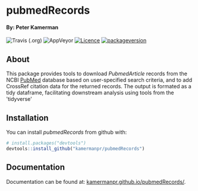 # pubmedRecords

#### By: Peter Kamerman

![Travis (.org)](https://img.shields.io/travis/kamermanpr/pubmedRecords?logo=travis) ![AppVeyor](https://img.shields.io/appveyor/ci/kamermanpr/pubmedRecords?logo=appveyor) [![Licence](https://img.shields.io/badge/licence-MIT+-lightgrey.svg)](http://choosealicense.com/)
[![packageversion](https://img.shields.io/badge/Package%20version-0.1.5-green.svg?style=flat-square)](commits/master)

## About

This package provides tools to download _PubmedArticle_ records from the NCBI [PubMed](https://www.ncbi.nlm.nih.gov/pubmed/) database based on user-specified search criteria, and to add CrossRef citation data for the returned records. The output is formated as a tidy dataframe, facilitating downstream analysis using tools from the 'tidyverse'

## Installation

You can install _pubmedRecords_ from github with:

``` r
# install.packages("devtools")
devtools::install_github("kamermanpr/pubmedRecords")
```

## Documentation

Documentation can be found at: [kamermanpr.github.io/pubmedRecords/](https://kamermanpr.github.io/pubmedRecords/).
